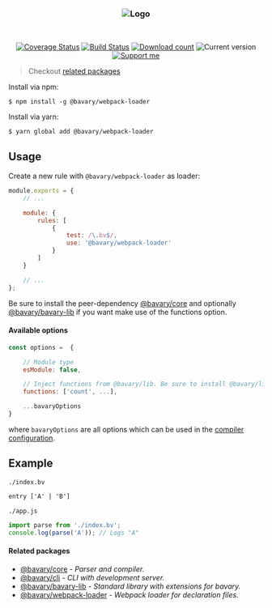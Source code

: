 <h3 align="center">
    <img src="https://user-images.githubusercontent.com/30767528/70864589-bd7c2d80-1f53-11ea-8fa3-377645d9c941.png" alt="Logo">
</h3>

<br>

<p align="center">
    <a href='https://coveralls.io/github/Simonwep/bavary-webpack-loader?branch=master'><img
       src='https://img.shields.io/coveralls/github/Simonwep/bavary-webpack-loader?style=flat-square'
       alt='Coverage Status'/></a>
    <a href="https://travis-ci.org/Simonwep/bavary-webpack-loader"><img
       alt="Build Status"
       src="https://img.shields.io/travis/Simonwep/bavary-webpack-loader.svg?style=flat-square"></a>
    <a href="https://www.npmjs.com/package/@bavary/webpack-loader"><img
       alt="Download count"
       src="https://img.shields.io/npm/dm/@bavary/webpack-loader.svg?style=flat-square"></a>
    <img alt="Current version"
         src="https://img.shields.io/github/tag/Simonwep/bavary-webpack-loader.svg?color=21068E&label=version&style=flat-square">
    <a href="https://github.com/sponsors/Simonwep"><img
       alt="Support me"
       src="https://img.shields.io/badge/github-support-387eff.svg?style=flat-square"></a>
</p>

> Checkout [related packages](#related-packages)

Install via npm:
```shell
$ npm install -g @bavary/webpack-loader
```

Install via yarn:
```shell
$ yarn global add @bavary/webpack-loader
```


## Usage
Create a new rule with `@bavary/webpack-loader` as loader:

```js
module.exports = {
    // ...

    module: {
        rules: [
            {
                test: /\.bv$/,
                use: '@bavary/webpack-loader'
            }
        ]
    }

    // ...
};
```

Be sure to install the peer-dependency [@bavary/core](https://github.com/Simonwep/bavary) and optionally
[@bavary/bavary-lib](https://github.com/Simonwep/bavary-lib) if you want make use of the functions option.

#### Available options
```js
const options =  {

    // Module type
    esModule: false,

    // Inject functions from @bavary/lib. Be sure to install @bavary/lib to use them
    functions: ['count', ...],

    ...bavaryOptions
}
```

where `bavaryOptions` are all options which can be used in the [compiler configuration](https://github.com/Simonwep/bavary/blob/master/docs/config.md#compiler-config).

## Example

`./index.bv`
```html
entry ['A' | 'B']
```

`./app.js`
```js
import parse from './index.bv';
console.log(parse('A')); // Logs "A"
```


#### Related packages
* [@bavary/core](https://github.com/Simonwep/bavary) _- Parser and compiler._
* [@bavary/cli](https://github.com/Simonwep/bavary-cli) _- CLI with development server._
* [@bavary/bavary-lib](https://github.com/Simonwep/bavary-lib) _- Standard library with extensions for bavary._
* [@bavary/webpack-loader](https://github.com/Simonwep/bavary-webpack-loader) _- Webpack loader for declaration files._

